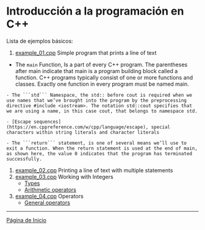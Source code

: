 # Introducción a la programación en C++

Lista de ejemplos básicos:

 1. [example_01.cpp](../examples/01_intro/01/example_01.cpp) Simple program that prints a line of text 
   - The ```main``` Function, Is a part of every C++ program. The parentheses after main indicate that main is a program building block called a function. C++ programs typically consist of one or more functions and classes.  Exactly one function in every program must be named main.
    
    - The ```std``` Namespace, the std:: before cout is required when we use names that we’ve brought into the program by the preprocessing directive #include <iostream>. The notation std::cout specifies that we are using a name, in this case cout, that belongs to namespace std. 
    
    - [Escape sequences](https://en.cppreference.com/w/cpp/language/escape), special characters within string literals and character literals
    
    - The ```return``` statement, is one of several means we’ll use to exit a function. When the return statement is used at the end of main, as shown here, the value 0 indicates that the program has terminated successfully.
    
1. [example_02.cpp]((../examples/02_intro/02/example_02.cpp)) Printing a line of text with multiple statements
1. [example_03.cpp]((../examples/03_intro/03/example_03.cpp)) Working with Integers
    - [Types](https://en.cppreference.com/w/cpp/language/types)
    - [Arithmetic operators](https://en.cppreference.com/w/cpp/language/operator_arithmetic)
1. [example_04.cpp]((../examples/04_intro/04/example_04.cpp)) Operators
    - [General operators](http://www.cplusplus.com/doc/tutorial/operators/)

---

[Página de Inicio](https://github.com/mikeguzman/EIF201-Progra-I)


